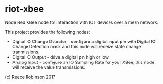 # riot-xbee
Node Red XBee node for interaction with IOT devices over a mesh network.

This project provides the following nodes:

* Digital IO Change Detector - configure a digital input pin with Digital IO Change Detection mask and this node will receive state change tranmissions.
* Digital IO Output - drive a digital pin high or low
* Analog Input - configure an IO Sampling Rate for your XBee; this node will receive the value transmissions. 

(c) Reece Robinson 2017

